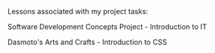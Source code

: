 Lessons associated with my project tasks:

Software Development Concepts Project - Introduction to IT

Dasmoto's Arts and Crafts - Introduction to CSS 
